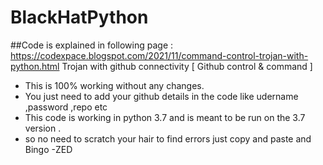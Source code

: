 # BlackHatPython
##Code is explained in following page : https://codexpace.blogspot.com/2021/11/command-control-trojan-with-python.html 
Trojan with github connectivity
[ Github control & command ]
- This is 100% working without any changes.
- You just need to add your github details in the code like udername ,password ,repo etc
- This code is working in python 3.7 and is meant to be run on the 3.7 version .
- so no need to scratch your hair to find errors just copy and paste and Bingo
                                                                    -ZED

